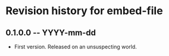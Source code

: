 # Revision history for embed-file

## 0.1.0.0 -- YYYY-mm-dd

* First version. Released on an unsuspecting world.
